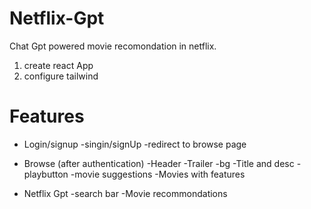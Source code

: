 # Netflix-Gpt
 Chat Gpt powered movie recomondation in netflix.

1. create react App
2. configure tailwind
# Features
- Login/signup
    -singin/signUp 
    -redirect to browse page

- Browse (after authentication)
    -Header
    -Trailer -bg
    -Title and desc
    -playbutton
    -movie suggestions
        -Movies with features

- Netflix Gpt
    -search bar
    -Movie recommondations

